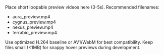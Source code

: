 Place short loopable preview videos here (3-5s). Recommended filenames:
- aura_preview.mp4
- cygnus_preview.mp4
- nexus_preview.mp4
- terrabio_preview.mp4

Use optimized H.264 baseline or AV1/WebM for best compatibility. Keep files small (<1MB) for snappy hover previews during development.
